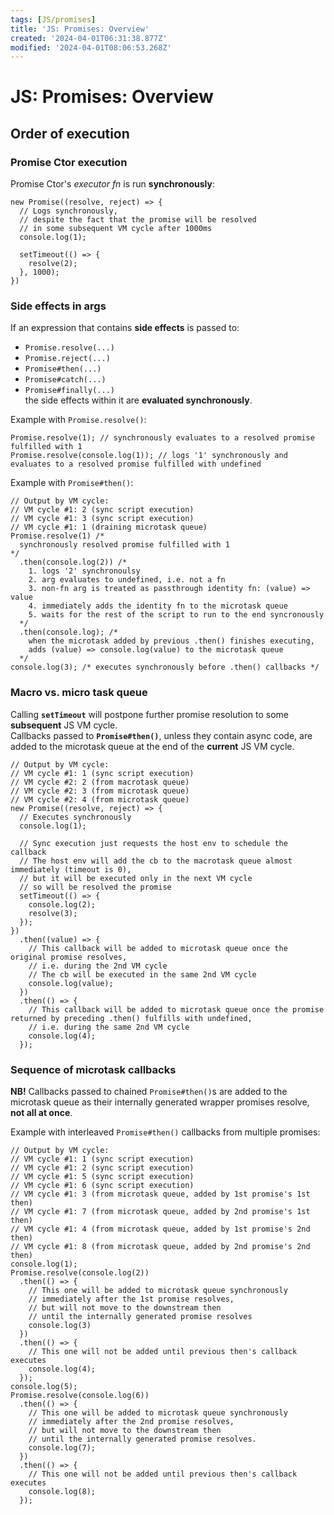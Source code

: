 ```yaml
---
tags: [JS/promises]
title: 'JS: Promises: Overview'
created: '2024-04-01T06:31:38.877Z'
modified: '2024-04-01T08:06:53.268Z'
---
```


# JS: Promises: Overview


## Order of execution


### Promise Ctor execution

Promise Ctor's _executor fn_ is run **synchronously**:
```
new Promise((resolve, reject) => {
  // Logs synchronously,
  // despite the fact that the promise will be resolved
  // in some subsequent VM cycle after 1000ms
  console.log(1);

  setTimeout(() => {
    resolve(2);
  }, 1000); 
})
```


### Side effects in args

If an expression that contains **side effects** is passed to:
- `Promise.resolve(...)`
- `Promise.reject(...)`
- `Promise#then(...)`
- `Promise#catch(...)`
- `Promise#finally(...)`  
the side effects within it are **evaluated synchronously**.

Example with `Promise.resolve()`:
```
Promise.resolve(1); // synchronously evaluates to a resolved promise fulfilled with 1
Promise.resolve(console.log(1)); // logs '1' synchronously and evaluates to a resolved promise fulfilled with undefined
```

Example with `Promise#then()`:
```
// Output by VM cycle:
// VM cycle #1: 2 (sync script execution)
// VM cycle #1: 3 (sync script execution)
// VM cycle #1: 1 (draining microtask queue)
Promise.resolve(1) /* 
  synchronously resolved promise fulfilled with 1 
*/
  .then(console.log(2)) /* 
    1. logs '2' synchronoulsy
    2. arg evaluates to undefined, i.e. not a fn
    3. non-fn arg is treated as passthrough identity fn: (value) => value
    4. immediately adds the identity fn to the microtask queue
    5. waits for the rest of the script to run to the end syncronously
  */
  .then(console.log); /*
    when the microtask added by previous .then() finishes executing,
    adds (value) => console.log(value) to the microtask queue
  */
console.log(3); /* executes synchronously before .then() callbacks */
```


### Macro vs. micro task queue

Calling **`setTimeout`** will postpone further promise resolution to some **subsequent** JS VM cycle.  
Callbacks passed to **`Promise#then()`**, unless they contain async code, are added to the microtask queue at the end of the **current** JS VM cycle.
```
// Output by VM cycle:
// VM cycle #1: 1 (sync script execution)
// VM cycle #2: 2 (from macrotask queue)
// VM cycle #2: 3 (from microtask queue)
// VM cycle #2: 4 (from microtask queue)
new Promise((resolve, reject) => {
  // Executes synchronously
  console.log(1);

  // Sync execution just requests the host env to schedule the callback
  // The host env will add the cb to the macrotask queue almost immediately (timeout is 0),
  // but it will be executed only in the next VM cycle
  // so will be resolved the promise
  setTimeout(() => {
    console.log(2);
    resolve(3);
  }); 
})
  .then((value) => {
    // This callback will be added to microtask queue once the original promise resolves,
    // i.e. during the 2nd VM cycle
    // The cb will be executed in the same 2nd VM cycle
    console.log(value);
  })
  .then(() => {
    // This callback will be added to microtask queue once the promise returned by preceding .then() fulfills with undefined,
    // i.e. during the same 2nd VM cycle
    console.log(4);
  });
```


### Sequence of microtask callbacks

**NB!** Callbacks passed to chained `Promise#then()`s are added to the microtask queue as their internally generated wrapper promises resolve, **not all at once**.

Example with interleaved `Promise#then()` callbacks from multiple promises:
```
// Output by VM cycle:
// VM cycle #1: 1 (sync script execution)
// VM cycle #1: 2 (sync script execution)
// VM cycle #1: 5 (sync script execution)
// VM cycle #1: 6 (sync script execution)
// VM cycle #1: 3 (from microtask queue, added by 1st promise's 1st then)
// VM cycle #1: 7 (from microtask queue, added by 2nd promise's 1st then)
// VM cycle #1: 4 (from microtask queue, added by 1st promise's 2nd then)
// VM cycle #1: 8 (from microtask queue, added by 2nd promise's 2nd then)
console.log(1);
Promise.resolve(console.log(2))
  .then(() => {
    // This one will be added to microtask queue synchronously
    // immediately after the 1st promise resolves,
    // but will not move to the downstream then
    // until the internally generated promise resolves
    console.log(3)
  })
  .then(() => {
    // This one will not be added until previous then's callback executes
    console.log(4);
  });
console.log(5);
Promise.resolve(console.log(6))
  .then(() => {
    // This one will be added to microtask queue synchronously
    // immediately after the 2nd promise resolves,
    // but will not move to the downstream then
    // until the internally generated promise resolves.
    console.log(7);
  })
  .then(() => {
    // This one will not be added until previous then's callback executes
    console.log(8);
  });
```





